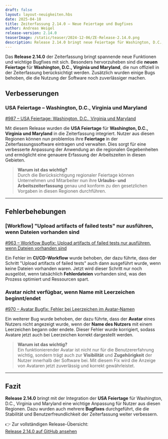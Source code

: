 ```yaml
---
draft: false
layout: layout-neuigkeiten.hbs
date: 2025-04-18
title: Zeiterfassung 2.14.0 – Neue Feiertage und Bugfixes
author: Andreas Weigel
release-version: 2.14.0
teaserImage: /static/teaser/2024-12-06/ZE-Release-2.14.0.png
description: Release 2.14.0 bringt neue Feiertage für Washington, D.C., Virginia und Maryland sowie Bugfixes für verbesserte Stabilität.
---
```


Das **Release 2.14.0** der Zeiterfassung bringt spannende neue Funktionen und wichtige Bugfixes mit sich. Besonders hervorzuheben sind die **neuen Feiertage** für **Washington, D.C., Virginia und Maryland**, die nun offiziell in der Zeiterfassung berücksichtigt werden. Zusätzlich wurden einige Bugs behoben, die die Nutzung der Software noch zuverlässiger machen.

<!-- more -->

## Verbesserungen

### USA Feiertage – Washington, D.C., Virginia und Maryland

[#987 – USA Feiertage: Washington, D.C., Virginia und Maryland](https://github.com/urlaubsverwaltung/zeiterfassung/pull/987)

Mit diesem Release wurden die **USA Feiertage** für **Washington, D.C., Virginia und Maryland** in die Zeiterfassung integriert. Nutzer aus diesen Regionen können nun problemlos ihre **Feiertage** in der Zeiterfassungssoftware eintragen und verwalten. Dies sorgt für eine verbesserte Anpassung der Anwendung an die regionalen Gegebenheiten und ermöglicht eine genauere Erfassung der Arbeitszeiten in diesen Gebieten.

> **Warum ist das wichtig?**  
> Durch die Berücksichtigung regionaler Feiertage können Unternehmen und Mitarbeiter nun ihre **Urlaubs- und Arbeitszeiterfassung** genau und konform zu den gesetzlichen Vorgaben in diesen Regionen durchführen.

---

## Fehlerbehebungen

### [Workflow] "Upload artifacts of failed tests" nur ausführen, wenn Dateien vorhanden sind

[#963 – Workflow Bugfix: Upload artifacts of failed tests nur ausführen, wenn Dateien vorhanden sind](https://github.com/urlaubsverwaltung/zeiterfassung/pull/963)

Ein Fehler im **CI/CD-Workflow** wurde behoben, der dazu führte, dass der Schritt "Upload artifacts of failed tests" auch dann ausgeführt wurde, wenn keine Dateien vorhanden waren. Jetzt wird dieser Schritt nur noch ausgelöst, wenn tatsächlich **Fehlerdateien** vorhanden sind, was den Prozess optimiert und Ressourcen spart.

### Avatar nicht verfügbar, wenn Name mit Leerzeichen beginnt/endet

[#970 – Avatar Bugfix: Fehler bei Leerzeichen im Avatar-Namen](https://github.com/urlaubsverwaltung/zeiterfassung/pull/970)

Ein weiterer Bug wurde behoben, der dazu führte, dass der **Avatar** eines Nutzers nicht angezeigt wurde, wenn der **Name des Nutzers** mit einem Leerzeichen begann oder endete. Dieser Fehler wurde korrigiert, sodass Avatare jetzt auch bei Leerzeichen korrekt dargestellt werden.

> **Warum ist das wichtig?**  
> Ein funktionierender Avatar ist nicht nur für die Benutzererfahrung wichtig, sondern trägt auch zur **Visibilität** und **Zugehörigkeit** der Nutzer innerhalb der Software bei. Mit diesem Fix wird die Anzeige von Avataren jetzt zuverlässig und korrekt gewährleistet.

---

## Fazit

**Release 2.14.0** bringt mit der Integration der **USA Feiertage** für Washington, D.C., Virginia und Maryland eine wichtige Anpassung für Nutzer aus diesen Regionen. Dazu wurden auch mehrere **Bugfixes** durchgeführt, die die Stabilität und Benutzerfreundlichkeit der Zeiterfassung weiter verbessern.

👉 Zur vollständigen Release-Übersicht:  
[Release 2.14.0 auf GitHub ansehen](https://github.com/urlaubsverwaltung/zeiterfassung/releases/tag/zeiterfassung-2.14.0)

